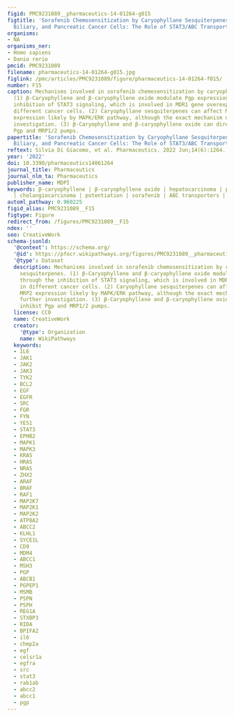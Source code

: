 ```yaml
---
figid: PMC9231089__pharmaceutics-14-01264-g015
figtitle: 'Sorafenib Chemosensitization by Caryophyllane Sesquiterpenes in Liver,
  Biliary, and Pancreatic Cancer Cells: The Role of STAT3/ABC Transporter Axis'
organisms:
- NA
organisms_ner:
- Homo sapiens
- Danio rerio
pmcid: PMC9231089
filename: pharmaceutics-14-01264-g015.jpg
figlink: /pmc/articles/PMC9231089/figure/pharmaceutics-14-01264-f015/
number: F15
caption: Mechanisms involved in sorafenib chemosensitization by caryophyllane sesquiterpenes.
  (1) β-Caryophyllene and β-caryophyllene oxide modulate Pgp expression through the
  inhibition of STAT3 signaling, which is involved in MDR1 gene overexpression in
  different cancer cells. (2) Caryophyllane sesquiterpenes can affect MRP1 and MRP2
  expression likely by MAPK/ERK pathway, although the exact mechanism deserves further
  investigation. (3) β-Caryophyllene and β-caryophyllene oxide can directly inhibit
  Pgp and MRP1/2 pumps.
papertitle: 'Sorafenib Chemosensitization by Caryophyllane Sesquiterpenes in Liver,
  Biliary, and Pancreatic Cancer Cells: The Role of STAT3/ABC Transporter Axis.'
reftext: Silvia Di Giacomo, et al. Pharmaceutics. 2022 Jun;14(6):1264.
year: '2022'
doi: 10.3390/pharmaceutics14061264
journal_title: Pharmaceutics
journal_nlm_ta: Pharmaceutics
publisher_name: MDPI
keywords: β-caryophyllene | β-caryophyllene oxide | hepatocarcinoma | pancreatic cancer
  | cholangiocarcinoma | potentiation | sorafenib | ABC transporters | STAT3 | chemoresistance
automl_pathway: 0.960225
figid_alias: PMC9231089__F15
figtype: Figure
redirect_from: /figures/PMC9231089__F15
ndex: ''
seo: CreativeWork
schema-jsonld:
  '@context': https://schema.org/
  '@id': https://pfocr.wikipathways.org/figures/PMC9231089__pharmaceutics-14-01264-g015.html
  '@type': Dataset
  description: Mechanisms involved in sorafenib chemosensitization by caryophyllane
    sesquiterpenes. (1) β-Caryophyllene and β-caryophyllene oxide modulate Pgp expression
    through the inhibition of STAT3 signaling, which is involved in MDR1 gene overexpression
    in different cancer cells. (2) Caryophyllane sesquiterpenes can affect MRP1 and
    MRP2 expression likely by MAPK/ERK pathway, although the exact mechanism deserves
    further investigation. (3) β-Caryophyllene and β-caryophyllene oxide can directly
    inhibit Pgp and MRP1/2 pumps.
  license: CC0
  name: CreativeWork
  creator:
    '@type': Organization
    name: WikiPathways
  keywords:
  - IL6
  - JAK1
  - JAK2
  - JAK3
  - TYK2
  - BCL2
  - EGF
  - EGFR
  - SRC
  - FGR
  - FYN
  - YES1
  - STAT3
  - EPHB2
  - MAPK1
  - MAPK3
  - KRAS
  - HRAS
  - NRAS
  - ZHX2
  - ARAF
  - BRAF
  - RAF1
  - MAP2K7
  - MAP2K1
  - MAP2K2
  - ATP8A2
  - ABCC2
  - KLHL1
  - SYCE1L
  - CD9
  - MDM4
  - ABCC1
  - MSH3
  - PGP
  - ABCB1
  - PGPEP1
  - MSMB
  - PSPN
  - PSPH
  - REG1A
  - STXBP3
  - RIDA
  - BPIFA2
  - il6
  - chmp2a
  - egf
  - celsr1a
  - egfra
  - src
  - stat3
  - rab1ab
  - abcc2
  - abcc1
  - pgp
---
```

